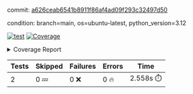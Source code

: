 commit: [a626ceab6541b8911f86af4ad09f293c32497d50](https://github.com/rcmdnk/boto3-session/tree/a626ceab6541b8911f86af4ad09f293c32497d50)

condition: branch=main, os=ubuntu-latest, python_version=3.12

[![test](https://github.com/rcmdnk/boto3-session/actions/workflows/test.yml/badge.svg)](https://github.com/rcmdnk/boto3-session/actions/runs/10336624133)
<a href="https://github.com/rcmdnk/boto3-session/blob/a626ceab6541b8911f86af4ad09f293c32497d50/README.md"><img alt="Coverage" src="https://img.shields.io/badge/Coverage-47%25-orange.svg" /></a><details><summary>Coverage Report </summary><table><tr><th>File</th><th>Stmts</th><th>Miss</th><th>Cover</th><th>Missing</th></tr><tbody><tr><td colspan="5"><b>src/boto3_session</b></td></tr><tr><td>&nbsp; &nbsp;<a href="https://github.com/rcmdnk/boto3-session/blob/a626ceab6541b8911f86af4ad09f293c32497d50/src/boto3_session/session.py">session.py</a></td><td>59</td><td>34</td><td>42%</td><td><a href="https://github.com/rcmdnk/boto3-session/blob/a626ceab6541b8911f86af4ad09f293c32497d50/src/boto3_session/session.py#L11-L14">11&ndash;14</a>, <a href="https://github.com/rcmdnk/boto3-session/blob/a626ceab6541b8911f86af4ad09f293c32497d50/src/boto3_session/session.py#L56">56</a>, <a href="https://github.com/rcmdnk/boto3-session/blob/a626ceab6541b8911f86af4ad09f293c32497d50/src/boto3_session/session.py#L64-L66">64&ndash;66</a>, <a href="https://github.com/rcmdnk/boto3-session/blob/a626ceab6541b8911f86af4ad09f293c32497d50/src/boto3_session/session.py#L69-L89">69&ndash;89</a>, <a href="https://github.com/rcmdnk/boto3-session/blob/a626ceab6541b8911f86af4ad09f293c32497d50/src/boto3_session/session.py#L92-L110">92&ndash;110</a>, <a href="https://github.com/rcmdnk/boto3-session/blob/a626ceab6541b8911f86af4ad09f293c32497d50/src/boto3_session/session.py#L113-L117">113&ndash;117</a>, <a href="https://github.com/rcmdnk/boto3-session/blob/a626ceab6541b8911f86af4ad09f293c32497d50/src/boto3_session/session.py#L120-L121">120&ndash;121</a>, <a href="https://github.com/rcmdnk/boto3-session/blob/a626ceab6541b8911f86af4ad09f293c32497d50/src/boto3_session/session.py#L124-L125">124&ndash;125</a></td></tr><tr><td><b>TOTAL</b></td><td><b>64</b></td><td><b>34</b></td><td><b>47%</b></td><td>&nbsp;</td></tr></tbody></table></details>

| Tests | Skipped | Failures | Errors | Time |
| ----- | ------- | -------- | -------- | ------------------ |
| 2 | 0 :zzz: | 0 :x: | 0 :fire: | 2.558s :stopwatch: |

